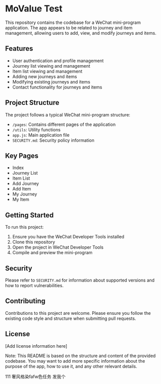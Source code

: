 # MoValue Test

This repository contains the codebase for a WeChat mini-program application. The app appears to be related to journey and item management, allowing users to add, view, and modify journeys and items.

## Features

- User authentication and profile management
- Journey list viewing and management
- Item list viewing and management
- Adding new journeys and items
- Modifying existing journeys and items
- Contact functionality for journeys and items

## Project Structure

The project follows a typical WeChat mini-program structure:

- `/pages`: Contains different pages of the application
- `/utils`: Utility functions
- `app.js`: Main application file
- `SECURITY.md`: Security policy information

## Key Pages

- Index
- Journey List
- Item List
- Add Journey
- Add Item
- My Journey
- My Item

## Getting Started

To run this project:

1. Ensure you have the WeChat Developer Tools installed
2. Clone this repository
3. Open the project in WeChat Developer Tools
4. Compile and preview the mini-program

## Security

Please refer to `SECURITY.md` for information about supported versions and how to report vulnerabilities.

## Contributing

Contributions to this project are welcome. Please ensure you follow the existing code style and structure when submitting pull requests.

## License

[Add license information here]

Note: This README is based on the structure and content of the provided codebase. You may want to add more specific information about the purpose of the app, how to use it, and any other relevant details.

111
奢风格染fafw色任务
发我个

